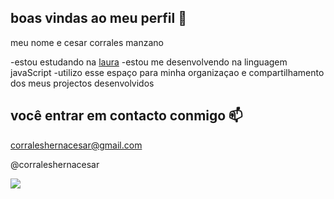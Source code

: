 ## boas vindas ao meu perfil 💙

meu nome e cesar corrales manzano

-estou estudando na [laura](https://www.alura.com.br)
-estou me desenvolvendo na linguagem javaScript
-utilizo esse espaço para minha organizaçao e compartilhamento dos meus projectos desenvolvidos 

## você entrar em contacto conmigo 📫

corraleshernacesar@gmail.com

@corraleshernacesar

![](https://media1.tenor.com/m/vXIdHAZRsyQAAAAC/call-peta-animal-rights.gif)

